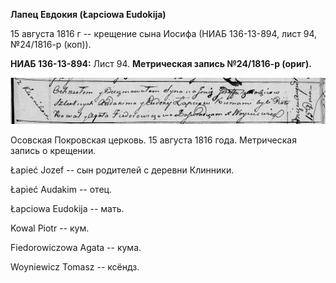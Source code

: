 **Лапец Евдокия (Łapciowa Eudokija)**

15 августа 1816 г -- крещение сына Иосифа (НИАБ 136-13-894, лист 94,
№24/1816-р (коп)).

**НИАБ 136-13-894:** Лист 94. **Метрическая запись №24/1816-р (ориг).**

![](./media/31aef3f5691e0d80ef5c9eeb79d00b783fd74a7d.png)

Осовская Покровская церковь. 15 августа 1816 года. Метрическая запись о
крещении.

Łapieć Jozef -- сын родителей с деревни Клинники.

Łapieć Audakim -- отец.

Łapciowa Eudokija -- мать.

Kowal Piotr -- кум.

Fiedorowiczowa Agata -- кума.

Woyniewicz Tomasz -- ксёндз.
